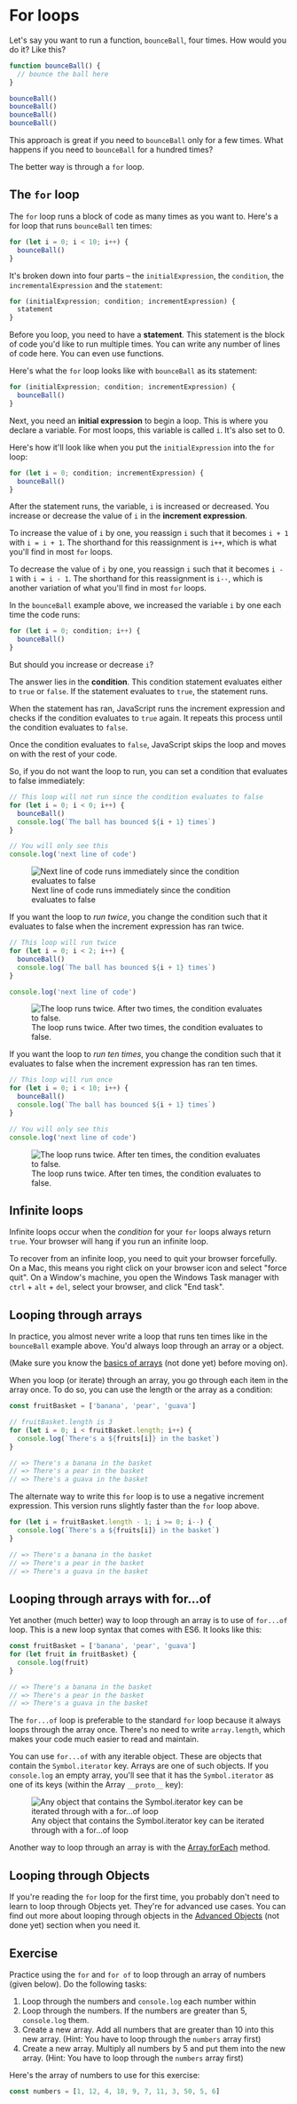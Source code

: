 # For loops

Let's say you want to run a function, `bounceBall`, four times. How would you do it? Like this?

```js
function bounceBall() {
  // bounce the ball here
}

bounceBall()
bounceBall()
bounceBall()
bounceBall()
```

This approach is great if you need to `bounceBall` only for a few times. What happens if you need to `bounceBall` for a hundred times?

The better way is through a `for` loop.

## The `for` loop

The `for` loop runs a block of code as many times as you want to. Here's a for loop that runs `bounceBall` ten times:

```js
for (let i = 0; i < 10; i++) {
  bounceBall()
}
```

It's broken down into four parts – the `initialExpression`, the `condition`, the `incrementalExpression` and the `statement`:

```js
for (initialExpression; condition; incrementExpression) {
  statement
}
```

Before you loop, you need to have a **statement**. This statement is the block of code you'd like to run multiple times. You can write any number of lines of code here. You can even use functions.

Here's what the `for` loop looks like with `bounceBall` as its statement:

```js
for (initialExpression; condition; incrementExpression) {
  bounceBall()
}
```

Next, you need an **initial expression** to begin a loop. This is where you declare a variable. For most loops, this variable is called `i`.  It's also set to 0.

Here's how it'll look like when you put the `initialExpression` into the `for` loop:

```js
for (let i = 0; condition; incrementExpression) {
  bounceBall()
}
```

After the statement runs, the variable, `i` is increased or decreased. You increase or decrease the value of `i` in the **increment expression**.

To increase the value of `i` by one, you reassign `i` such that it becomes `i + 1` with `i = i + 1`. The shorthand for this reassignment is `i++`, which is what you'll find in most `for` loops.

To decrease the value of `i` by one, you reassign `i` such that it becomes `i - 1` with `i = i - 1`. The shorthand for this reassignment is `i--`, which is another variation of what you'll find in most `for` loops.

In the `bounceBall` example above, we increased the variable `i` by one each time the code runs:

```js
for (let i = 0; condition; i++) {
  bounceBall()
}
```

But should you increase or decrease `i`?

The answer lies in the **condition**. This condition statement evaluates either to `true` or `false`. If the statement evaluates to `true`, the statement runs.

When the statement has ran, JavaScript runs the increment expression and checks if the condition evaluates to `true` again. It repeats this process until the condition evaluates to `false`.

Once the condition evaluates to `false`, JavaScript skips the loop and moves on with the rest of your code.

So, if you do not want the loop to run, you can set a condition that evaluates to false immediately:

```js
// This loop will not run since the condition evaluates to false
for (let i = 0; i < 0; i++) {
  bounceBall()
  console.log(`The ball has bounced ${i + 1} times`)
}

// You will only see this
console.log('next line of code')
```

<figure>
  <img src="../../images/core/01/for/zero-times.png" alt="Next line of code runs immediately since the condition evaluates to false">
  <figcaption>Next line of code runs immediately since the condition evaluates to false</figcaption>
</figure>

If you want the loop to *run twice*, you change the condition such that it evaluates to false when the increment expression has ran twice.

```js
// This loop will run twice
for (let i = 0; i < 2; i++) {
  bounceBall()
  console.log(`The ball has bounced ${i + 1} times`)
}

console.log('next line of code')
```

<figure>
  <img src="../../images/core/01/for/two-times.png" alt="The loop runs twice. After two times, the condition evaluates to false. ">
  <figcaption>The loop runs twice. After two times, the condition evaluates to false. </figcaption>
</figure>

If you want the loop to *run ten times*, you change the condition such that it evaluates to false when the increment expression has ran ten times.

```js
// This loop will run once
for (let i = 0; i < 10; i++) {
  bounceBall()
  console.log(`The ball has bounced ${i + 1} times`)
}

// You will only see this
console.log('next line of code')
```

<figure>
  <img src="../../images/core/01/for/ten-times.png" alt="The loop runs twice. After ten times, the condition evaluates to false. ">
  <figcaption>The loop runs twice. After ten times, the condition evaluates to false. </figcaption>
</figure>

## Infinite loops

Infinite loops occur when the *condition* for your `for` loops always return `true`. Your browser will hang if you run an infinite loop.

To recover from an infinite loop, you need to quit your browser forcefully. On a Mac, this means you right click on your browser icon and select "force quit". On a Window's machine, you open the Windows Task manager with `ctrl` + `alt` + `del`, select your browser, and click "End task".

## Looping through arrays

In practice, you almost never write a loop that runs ten times like in the `bounceBall` example above. You'd always loop through an array or a object.

(Make sure you know the [basics of arrays]() (not done yet) before moving on).

When you loop (or iterate) through an array, you go through each item in the array once. To do so, you can use the length or the array as a condition:

```js
const fruitBasket = ['banana', 'pear', 'guava']

// fruitBasket.length is 3
for (let i = 0; i < fruitBasket.length; i++) {
  console.log(`There's a ${fruits[i]} in the basket`)
}

// => There's a banana in the basket
// => There's a pear in the basket
// => There's a guava in the basket
```

The alternate way to write this `for` loop is to use a negative increment expression. This version runs slightly faster than the `for` loop above.

```js
for (let i = fruitBasket.length - 1; i >= 0; i--) {
  console.log(`There's a ${fruits[i]} in the basket`)
}

// => There's a banana in the basket
// => There's a pear in the basket
// => There's a guava in the basket
```

## Looping through arrays with for...of

Yet another (much better) way to loop through an array is to use of `for...of` loop. This is a new loop syntax that comes with ES6.  It looks like this:

```js
const fruitBasket = ['banana', 'pear', 'guava']
for (let fruit in fruitBasket) {
  console.log(fruit)
}

// => There's a banana in the basket
// => There's a pear in the basket
// => There's a guava in the basket
```

The `for...of` loop is preferable to the standard `for` loop because it always loops through the array once. There's no need to write `array.length`, which makes your code much easier to read and maintain.

You can use `for...of` with any iterable object. These are objects that contain the `Symbol.iterator` key. Arrays are one of such objects. If you `console.log` an empty array, you'll see that it has the `Symbol.iterator` as one of its keys (within the Array `__proto__` key):

<figure>
  <img src="../../images/core/01/for/iterator.png" alt="Any object that contains the Symbol.iterator key can be iterated through with a for...of loop">
  <figcaption>Any object that contains the Symbol.iterator key can be iterated through with a for...of loop</figcaption>
</figure>

Another way to loop through an array is with the [Array.forEach](../03.advanced-arrays/04.foreach.md) method.

## Looping through Objects

If you're reading the `for` loop for the first time, you probably don't need to learn to loop through Objects yet. They're for advanced use cases. You can find out more about looping through objects in the [Advanced Objects]() (not done yet) section when you need it.

## Exercise

Practice using the `for` and `for of` to loop through an array of numbers (given below). Do the following tasks:

1. Loop through the numbers and `console.log` each number within
2. Loop through the numbers. If the numbers are greater than 5, `console.log` them.
3. Create a new array. Add all numbers that are greater than 10 into this new array. (Hint: You have to loop through the `numbers` array first)
4. Create a new array. Multiply all numbers by 5 and put them into the new array. (Hint: You have to loop through the `numbers` array first)

Here's the array of numbers to use for this exercise:

```js
const numbers = [1, 12, 4, 18, 9, 7, 11, 3, 50, 5, 6]
```
